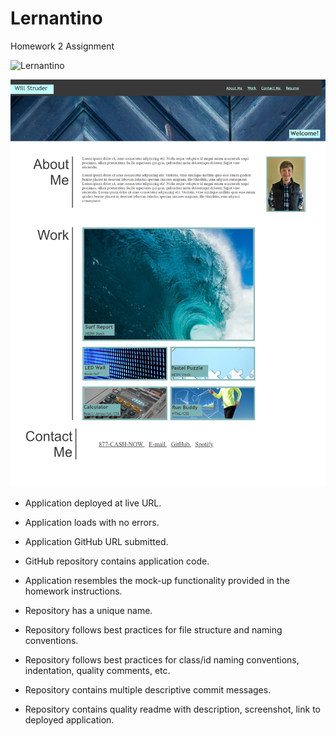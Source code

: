 # Lernantino
Homework 2 Assignment

![Lernantino](C:/Users/wills/Pictures/screencapture-file-C-Users-wills-Desktop-homework-2-Lernantino-index-html-2021-06-15-19_33_26.png)

![screenshot](assets\screencapture-website.png)

* Application deployed at live URL.

* Application loads with no errors.

* Application GitHub URL submitted.

* GitHub repository contains application code.

* Application resembles the mock-up functionality provided in the homework instructions.

* Repository has a unique name.

* Repository follows best practices for file structure and naming conventions.

* Repository follows best practices for class/id naming conventions, indentation, quality comments, etc.

* Repository contains multiple descriptive commit messages.

* Repository contains quality readme with description, screenshot, link to deployed application.
